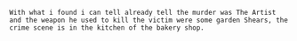     With what i found i can tell already tell the murder was The Artist and the weapon he used to kill the victim were some garden Shears, the crime scene is in the kitchen of the bakery shop.
